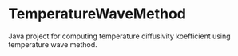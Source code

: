 # TemperatureWaveMethod
Java project for computing temperature diffusivity koefficient using temperature wave method.
